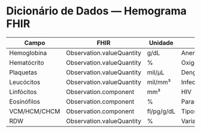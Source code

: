 # Dicionário de Dados — Hemograma FHIR

| Campo | FHIR | Unidade | Indicador |
|---|---|---|---|
Hemoglobina | Observation.valueQuantity | g/dL | Anemia |
Hematócrito | Observation.valueQuantity | % | Oxigenação/Tabagismo |
Plaquetas | Observation.valueQuantity | mil/µL | Dengue |
Leucócitos | Observation.valueQuantity | mil/mm³ | Infecção |
Linfócitos | Observation.component | mm³ | HIV |
Eosinófilos | Observation.component | % | Parasitoses |
VCM/HCM/CHCM | Observation.component | fl/pg/g/dL | Tipos anemia |
RDW | Observation.valueQuantity | % | Variabilidade celular |
